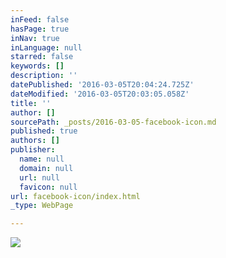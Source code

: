 ```yaml
---
inFeed: false
hasPage: true
inNav: true
inLanguage: null
starred: false
keywords: []
description: ''
datePublished: '2016-03-05T20:04:24.725Z'
dateModified: '2016-03-05T20:03:05.058Z'
title: ''
author: []
sourcePath: _posts/2016-03-05-facebook-icon.md
published: true
authors: []
publisher:
  name: null
  domain: null
  url: null
  favicon: null
url: facebook-icon/index.html
_type: WebPage

---
```

![](https://s3-us-west-2.amazonaws.com/the-grid-img/p/2cc88482cf8c6e025e1807ae4d9813ce7632f920.png)